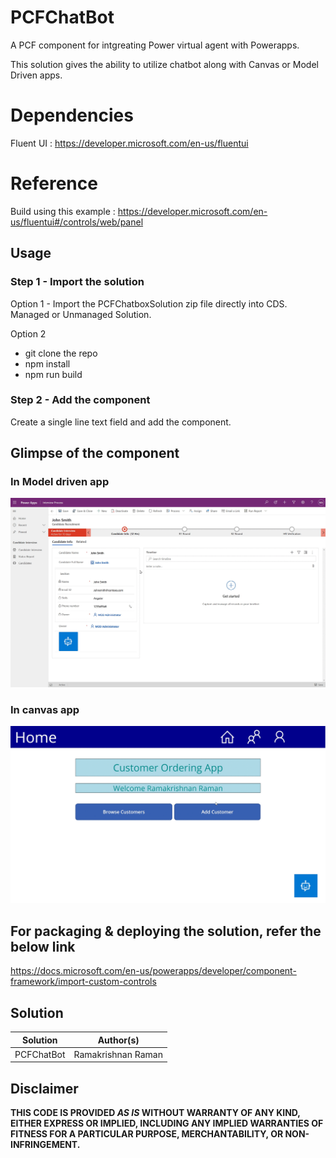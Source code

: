 # PCFChatBot

A PCF component for intgreating Power virtual agent with Powerapps. 

This solution gives the ability to utilize chatbot along with Canvas or Model Driven apps.


# Dependencies
Fluent UI : https://developer.microsoft.com/en-us/fluentui

# Reference 

Build using this example : https://developer.microsoft.com/en-us/fluentui#/controls/web/panel

## Usage

### Step 1 - Import the solution

  Option 1 - Import the PCFChatboxSolution zip file directly into CDS. Managed or Unmanaged Solution.

  Option 2 
  - git clone the repo
  - npm install
  - npm run build
  
 ### Step 2 - Add the component
 Create a single line text field and add the component.

## Glimpse of the component 

### In Model driven app

![](https://github.com/Ramakrishnan24689/PCFChatBot/blob/main/Chatbot/assets/modedrivenapps.gif)

### In canvas app

![](https://github.com/Ramakrishnan24689/PCFChatBot/blob/main/Chatbot/assets/canvasapp.gif)


## For packaging & deploying the solution, refer the below link

 https://docs.microsoft.com/en-us/powerapps/developer/component-framework/import-custom-controls 

## Solution

Solution|Author(s)
--------|---------
PCFChatBot|Ramakrishnan Raman

## Disclaimer

**THIS CODE IS PROVIDED *AS IS* WITHOUT WARRANTY OF ANY KIND, EITHER EXPRESS OR IMPLIED, INCLUDING ANY IMPLIED WARRANTIES OF FITNESS FOR A PARTICULAR PURPOSE, MERCHANTABILITY, OR NON-INFRINGEMENT.**
